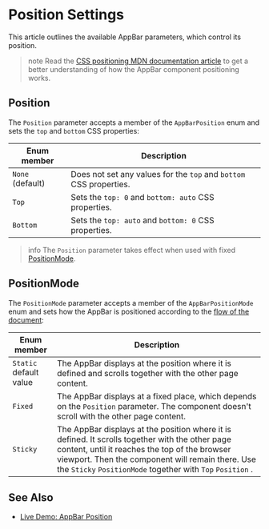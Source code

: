 
# Position Settings

This article outlines the available AppBar parameters, which control its position.

>note Read the [CSS positioning MDN documentation article](https://developer.mozilla.org/en-US/docs/Web/CSS/position) to get a better understanding of how the AppBar component positioning works.

## Position

The `Position` parameter accepts a member of the `AppBarPosition` enum and sets the `top` and `bottom` CSS properties:

| Enum member | Description |
|---------------|--------|
| `None` <br /> (default) | Does not set any values for the `top` and `bottom` CSS properties. |
| `Top` | Sets the `top: 0` and `bottom: auto` CSS properties. |
| `Bottom` | Sets the `top: auto` and `bottom: 0` CSS properties. |

>info The `Position` parameter takes effect when used with fixed [PositionMode](#positionmode).

## PositionMode

The `PositionMode` parameter accepts a member of the `AppBarPositionMode` enum and sets how the AppBar is positioned according to the [flow of the document](https://developer.mozilla.org/en-US/docs/Learn/CSS/CSS_layout/Normal_Flow):

| Enum member | Description |
|---------------|--------|
| `Static` <br /> default value | The AppBar displays at the position where it is defined and scrolls together with the other page content. |
| `Fixed` | The AppBar displays at a fixed place, which depends on the `Position` parameter. The component doesn't scroll with the other page content. |
| `Sticky` | The AppBar displays at the position where it is defined. It scrolls together with the other page content, until it reaches the top of the browser viewport. Then the component will remain there. Use the `Sticky` `PositionMode` together with `Top` `Position` .|

## See Also

* [Live Demo: AppBar Position](https://demos.telerik.com/blazor-ui/appbar/position)